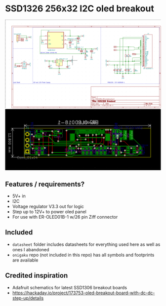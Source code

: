 # SSD1326 256x32 I2C oled breakout

![schematic](images/ssd1326_i2c_schematic.png)
![pcb](images/ssd1326_i2c_pcb.png)

## Features / requirements?
* 5V+ in
* I2C
* Voltage regulator V3.3 out for logic
* Step up to 12V+ to power oled panel
* For use with ER-OLED01B-1 w/26 pin Ziff connector

## Included
* `datasheet` folder includes datasheets for everything used here as well as ones I abandoned
* `onigaku` repo (not included in this repo) has all symbols and footprints are available

## Credited inspiration
* Adafruit schematics for latest SSD1306 breakout boards
* https://hackaday.io/project/173753-oled-breakout-board-with-dc-dc-step-up/details
